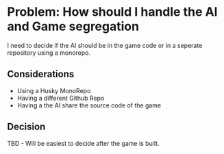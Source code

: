 # Problem: How should I handle the AI and Game segregation

I need to decide if the AI should be in the game code or in a seperate repository using a monorepo.

## Considerations

- Using a Husky MonoRepo
- Having a different Github Repo
- Having a the AI share the source code of the game

## Decision

TBD - Will be easiest to decide after the game is built.
